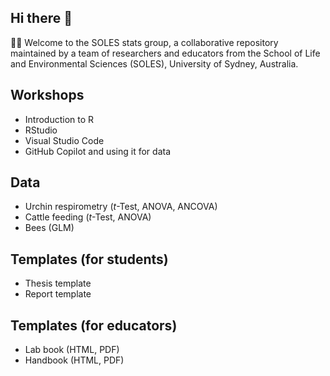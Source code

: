 ## Hi there 👋

<!--

**Here are some ideas to get you started:**

🙋‍♀️ A short introduction - what is your organization all about?
🌈 Contribution guidelines - how can the community get involved?
👩‍💻 Useful resources - where can the community find your docs? Is there anything else the community should know?
🍿 Fun facts - what does your team eat for breakfast?
🧙 Remember, you can do mighty things with the power of [Markdown](https://docs.github.com/github/writing-on-github/getting-started-with-writing-and-formatting-on-github/basic-writing-and-formatting-syntax)
-->

🙋‍♀️ Welcome to the SOLES stats group, a collaborative repository maintained by a team of researchers and educators from the School of Life and Environmental Sciences (SOLES), University of Sydney, Australia. 

## Workshops

- Introduction to R
- RStudio
- Visual Studio Code
- GitHub Copilot and using it for data

## Data

- Urchin respirometry ($t$-Test, ANOVA, ANCOVA)
- Cattle feeding ($t$-Test, ANOVA)
- Bees (GLM)

## Templates (for students)

- Thesis template
- Report template

## Templates (for educators)
- Lab book (HTML, PDF)
- Handbook (HTML, PDF)
